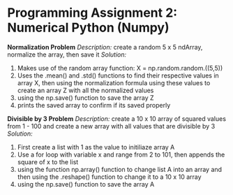 # Programming Assignment 2: Numerical Python (Numpy)

**Normalization Problem**
*Description:*
  create a random 5 x 5 ndArray, normalize the array, then save it
*Solution:*
  1. Makes use of the random array function: X = np.random.random.((5,5))
  2. Uses the .mean() and .std() functions to find their respective values in  array X, then using the normalization formula using these values to create an array Z with all the normalized values
  3. using the np.save() function to save the array Z
  4. prints the saved array to confirm if its saved properly
  
**Divisible by 3 Problem**
*Description:*
  create a 10 x 10 array of squared values from 1 - 100 and create a new array with all values that are divisible by 3
*Solution:*
  1. First create a list with 1 as the value to initiliaze array A
  2. Use a for loop with variable x and range from 2 to 101, then appends the square of x to the list
  3. using the function np.array() function to change list A into an array and then using the .reshape() function to change it to a 10 x 10 array
  4. using the np.save() function to save the array A
